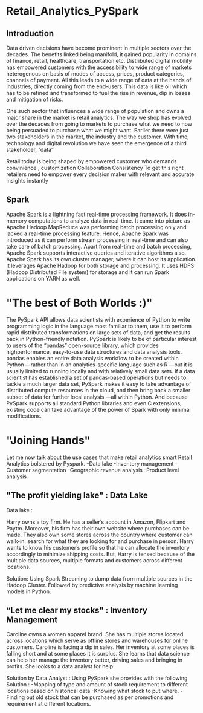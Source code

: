 # Retail_Analytics_PySpark

## Introduction 
Data driven decisions have become prominent in multiple sectors over the decades. The benefits linked being manifold, it gained popularity in domains of finance, retail, healthcare, transportation etc. Distributed digital mobility has empowered customers with the accessibility to wide range of markets heterogenous on basis of modes of access, prices, product categories, channels of payment. All this leads to a wide range of data at the hands of industries, directly coming from the end-users. This data is like oil which has to be refined and transformed to fuel the rise in revenue, dip in losses and mitigation of risks. 

One such sector that influences a wide range of population and owns a major share in the market is retail analytics. The way we shop has evolved over the decades from going to markets to purchase what we need to now being persuaded to purchase what we might want. Earlier there were just two stakeholders in the market, the industry and the customer. With time, technology and digital revolution we have seen the emergence of a third stakeholder, “data” 

Retail today is being shaped by empowered customer who demands 
convinience , 
customization 
Collaboration 
Consistency 
To get this right retailers need to empower every decision maker with relevant and accurate insights instantly 

## Spark

Apache Spark is a lightning fast real-time processing framework. It does in-memory computations to analyze data in real-time. It came into picture as Apache Hadoop MapReduce was performing batch processing only and lacked a real-time processing feature. Hence, Apache Spark was introduced as it can perform stream processing in real-time and can also take care of batch processing.
Apart from real-time and batch processing, Apache Spark supports interactive queries and iterative algorithms also. Apache Spark has its own cluster manager, where it can host its application. It leverages Apache Hadoop for both storage and processing. It uses HDFS (Hadoop Distributed File system) for storage and it can run Spark applications on YARN as well.


# "The best of Both Worlds :)"

The PySpark API allows data scientists with experience of Python to write programming logic in the language most familiar to them, use it to perform rapid distributed transformations on large sets of data, and get the results back in Python-friendly notation. PySpark is likely to be of particular interest to users of the “pandas” open-source library, which provides highperformance, easy-to-use data structures and data analysis tools. pandas enables an entire data analysis workflow to be created within Python —rather than in an analytics-specific language such as R —but it is usually limited to running locally and with relatively small data sets. If a data scientist has established a set of pandas-based operations but needs to tackle a much larger data set, PySpark makes it easy to take advantage of distributed compute resources in the cloud, and then bring back a smaller subset of data for further local analysis —all within Python. And because PySpark supports all standard Python libraries and even C extensions, existing code can take advantage of the power of Spark with only minimal modifications.

# "Joining Hands" 

Let me now talk about the use cases that make retail analytics smart Retail Analytics bolstered by Pyspark. 
-Data lake 
-Inventory management 
-Customer segmentation 
-Geographic revenue analysis 
-Product level analysis 

## "The profit yielding lake" : Data Lake 

Data lake :

Harry owns a toy firm. He has a seller’s account in Amazon, Flipkart and Paytm. Moreover, his firm has their own website where purchases can be made. They also own some stores across the country where customer can walk-in, search for what they are looking for and purchase in person. Harry wants to know his customer’s profile so that he can allocate the inventory accordingly to minimize shipping costs. But, Harry is tensed because of the multiple data sources, multiple formats and customers across different locations. 

Solution: 
Using Spark Streaming to dump data from multiple sources in the Hadoop Cluster. Followed by predictive analysis by machine learning models in Python. 


## “Let me clear my stocks" : Inventory Management 

Caroline owns a women apparel brand. She has multiple stores located across locations which serve as offline stores and warehouses for online customers. Caroline is facing a dip in sales. Her inventory at some places is falling short and at some places it is surplus. She learns that data science can help her manage the inventory better, driving sales and bringing in profits. She looks to a data analyst for help. 

Solution by Data Analyst : 
Using PySpark she provides with the following Solution : 
-Mapping of type and amount of stock requirement to different locations based on historical data 
-Knowing what stock to put where. 
-Finding out old stock that can be purchased as per promotions and requirement at different locations. 




